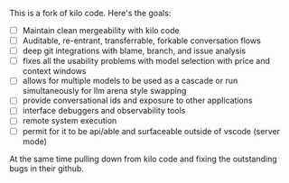 This is a fork of kilo code. Here's the goals:
 - [ ] Maintain clean mergeability with kilo code  
 - [ ] Auditable, re-entrant, transferrable, forkable conversation flows
 - [ ] deep git integrations with blame, branch, and issue analysis
 - [ ] fixes all the usability problems with model selection with price and context windows
 - [ ] allows for multiple models to be used as a cascade or run simultaneously for llm arena style swapping
 - [ ] provide conversational ids and exposure to other applications
 - [ ] interface debuggers and observability tools
 - [ ] remote system execution
 - [ ] permit for it to be api/able and surfaceable outside of vscode (server mode)

At the same time pulling down from kilo code and fixing the outstanding bugs in their github.

